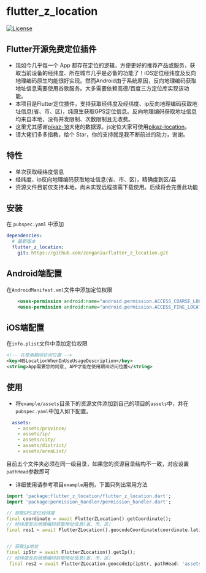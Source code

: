 # flutter_z_location
[![License](https://img.shields.io/github/license/mashape/apistatus.svg)](https://github.com/zenganiu/flutter_z_location)
## **Flutter开源免费定位插件**
* 现如今几乎每一个 App 都存在定位的逻辑，方便更好的推荐产品或服务，获取当前设备的经纬度、所在城市几乎是必备的功能了！iOS定位经纬度及反向地理编码原生均能很好实现。然而Android由于系统原因，反向地理编码获取地址信息需要使用谷歌服务。大多需要依赖高德/百度三方定位库实现该功能。
* 本项目是Flutter定位插件，支持获取经纬度及经纬度、ip反向地理编码获取地址信息(省、市、区)，纯原生获取GPS定位信息。反向地理编码获取地址信息均来自本地，没有并发限制、次数限制且无收费。
* 这里尤其感谢[pikaz-18](https://github.com/pikaz-18)大佬的数据源。js定位大家可使用[pikaz-location](https://github.com/pikaz-18/pikaz-location)。
* 请大佬们多多指教，给个 Star，你的支持就是我不断前进的动力，谢谢。

## 特性
* 单次获取经纬度信息
* 经纬度、ip反向地理编码获取地址信息(省、市、区)，精确度到区/县
* 资源文件目前仅支持本地，尚未实现远程按需下载使用。后续将会完善此功能

## 安装
在 `pubspec.yaml` 中添加
```yaml
dependencies:
  # 最新版本
  flutter_z_location:
    git: https://github.com/zenganiu/flutter_z_location.git
```

## Android端配置

在`AndroidManifest.xml`文件中添加定位权限
```xml
    <uses-permission android:name="android.permission.ACCESS_COARSE_LOCATION" />
    <uses-permission android:name="android.permission.ACCESS_FINE_LOCATION" />
```
## iOS端配置
在`info.plist`文件中添加定位权限
```xml 
<!-- 在使用期间访问位置 -->
<key>NSLocationWhenInUseUsageDescription</key>
<string>App需要您的同意, APP才能在使用期间访问位置</string>
```
## 使用
* 将`example/assets`目录下的资源文件添加到自己的项目的`assets`中，并在`pubspec.yaml`中加入如下配置。
```yaml
  assets:
    - assets/province/
    - assets/ip/
    - assets/city/
    - assets/district/
    - assets/areaList/
```
目前五个文件夹必须在同一级目录，如果您的资源目录结构不一致，对应设置`pathHead`参数即可
* 详细使用请参考项目`example`用例，下面只列出常用方法
```dart
import 'package:flutter_z_location/flutter_z_location.dart';
import 'package:permission_handler/permission_handler.dart';

// 获取GPS定位经纬度
final coordinate = await FlutterZLocation().getCoordinate();
// 经纬度反向地理编码获取地址信息(省、市、区)
final res1 = await FlutterZLocation().geocodeCoordinate(coordinate.latitude, coordinate.longitude, pathHead: 'assets/');


// 获取ip地址
final ipStr = await FlutterZLocation().getIp();
// 经纬度反向地理编码获取地址信息(省、市、区)
 final res2 = await FlutterZLocation.geocodeIp(ipStr, pathHead: 'assets/');

```
